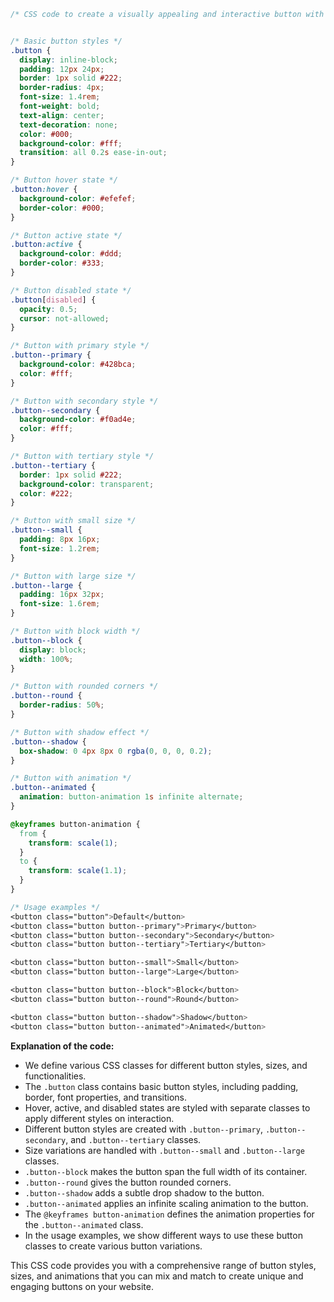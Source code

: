 ```css
/* CSS code to create a visually appealing and interactive button with advanced styling and animations: */


/* Basic button styles */
.button {
  display: inline-block;
  padding: 12px 24px;
  border: 1px solid #222;
  border-radius: 4px;
  font-size: 1.4rem;
  font-weight: bold;
  text-align: center;
  text-decoration: none;
  color: #000;
  background-color: #fff;
  transition: all 0.2s ease-in-out;
}

/* Button hover state */
.button:hover {
  background-color: #efefef;
  border-color: #000;
}

/* Button active state */
.button:active {
  background-color: #ddd;
  border-color: #333;
}

/* Button disabled state */
.button[disabled] {
  opacity: 0.5;
  cursor: not-allowed;
}

/* Button with primary style */
.button--primary {
  background-color: #428bca;
  color: #fff;
}

/* Button with secondary style */
.button--secondary {
  background-color: #f0ad4e;
  color: #fff;
}

/* Button with tertiary style */
.button--tertiary {
  border: 1px solid #222;
  background-color: transparent;
  color: #222;
}

/* Button with small size */
.button--small {
  padding: 8px 16px;
  font-size: 1.2rem;
}

/* Button with large size */
.button--large {
  padding: 16px 32px;
  font-size: 1.6rem;
}

/* Button with block width */
.button--block {
  display: block;
  width: 100%;
}

/* Button with rounded corners */
.button--round {
  border-radius: 50%;
}

/* Button with shadow effect */
.button--shadow {
  box-shadow: 0 4px 8px 0 rgba(0, 0, 0, 0.2);
}

/* Button with animation */
.button--animated {
  animation: button-animation 1s infinite alternate;
}

@keyframes button-animation {
  from {
    transform: scale(1);
  }
  to {
    transform: scale(1.1);
  }
}

/* Usage examples */
<button class="button">Default</button>
<button class="button button--primary">Primary</button>
<button class="button button--secondary">Secondary</button>
<button class="button button--tertiary">Tertiary</button>

<button class="button button--small">Small</button>
<button class="button button--large">Large</button>

<button class="button button--block">Block</button>
<button class="button button--round">Round</button>

<button class="button button--shadow">Shadow</button>
<button class="button button--animated">Animated</button>
```

**Explanation of the code:**

- We define various CSS classes for different button styles, sizes, and functionalities.
- The `.button` class contains basic button styles, including padding, border, font properties, and transitions.
- Hover, active, and disabled states are styled with separate classes to apply different styles on interaction.
- Different button styles are created with `.button--primary`, `.button--secondary`, and `.button--tertiary` classes.
- Size variations are handled with `.button--small` and `.button--large` classes.
- `.button--block` makes the button span the full width of its container.
- `.button--round` gives the button rounded corners.
- `.button--shadow` adds a subtle drop shadow to the button.
- `.button--animated` applies an infinite scaling animation to the button.
- The `@keyframes button-animation` defines the animation properties for the `.button--animated` class.
- In the usage examples, we show different ways to use these button classes to create various button variations.

This CSS code provides you with a comprehensive range of button styles, sizes, and animations that you can mix and match to create unique and engaging buttons on your website.